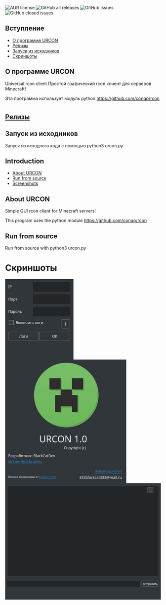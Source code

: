 ![AUR license](https://shields.io/badge/license-Apache--2.0-orange?style=for-the-badge)
![GitHub all releases](https://img.shields.io/github/downloads/BlackCatDevel0per/URCON/total?style=for-the-badge)
![GitHub issues](https://img.shields.io/github/issues-raw/BlackCatDevel0per/URCON?color=red&style=for-the-badge)
![GitHub closed issues](https://img.shields.io/github/issues-closed-raw/BlackCatDevel0per/URCON?style=for-the-badge)

## Вступление
- [О программе URCON](#О-программе-URCON)
- [Релизы](#Релизы)
- [Запуск из исходников](#Запуск-из-исходников)
- [Скриншоты](#Скриншоты)

## О программе URCON
Universal rcon client
Простой графический rcon клиент для серверов Minecraft!

Эта программа использует модуль python https://github.com/conqp/rcon
#
## [Релизы](https://github.com/BlackCatDevel0per/URCON/releases)

## Запуск из исходников
Запуск из исходного кода с помощью python3 urcon.py

## Introduction
- [About URCON](#About-URCON)
- [Run from source](#Run-from-source)
- [Screenshots](#Скриншоты)

## About URCON
Simple GUI rcon client for Minecraft servers!

This program uses the python module https://github.com/conqp/rcon

## Run from source
Run from source with python3 urcon.py

# Скриншоты

<img src="Screenshots/connect.png" align="center" />
<img src="Screenshots/about.png" align="center" />
<img src="Screenshots/main.png" align="center" />
